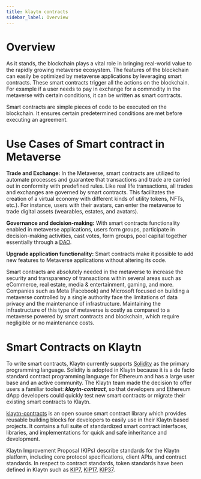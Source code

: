 ```yaml
---
title: klaytn contracts
sidebar_label: Overview
---
```


# Overview <a id="contract overview"></a>
As it stands, the blockchain plays a vital role in bringing real-world value to the rapidly growing metaverse ecosystem. The features of the blockchain can easily be optimized by metaverse applications by leveraging smart contracts. These smart contracts trigger all the actions on the blockchain. For example if a user needs to pay in exchange for a commodity in the metaverse with certain conditions, it can be written as smart contracts.

Smart contracts are simple pieces of code to be executed on the blockchain. It ensures certain predetermined conditions are met before executing an agreement. 

# Use Cases of Smart contract in Metaverse <a id="Usecases of smart contract in Metaverse"></a>

**Trade and Exchange:** In the Metaverse, smart contracts are utilized to automate processes and guarantee that transactions and trade are carried out in conformity with predefined rules. Like real life transactions, all trades and exchanges are governed by smart contracts. This facilitates the creation of a virtual economy with different kinds of utility tokens, NFTs, etc.). For instance, users with their avatars, can enter the metaverse to trade digital assets (wearables, estates, and avatars). 

**Governance and decision-making:** With smart contracts functionality enabled in metaverse applications, users form groups, participate in decision-making activities, cast votes, form groups, pool capital together essentially through a [DAO](https://en.wikipedia.org/wiki/Decentralized_autonomous_organization).

**Upgrade application functionality:** 
Smart contracts make it possible to add new features to Metaverse applications without altering its code.
 
Smart contracts are absolutely needed in the metaverse to increase the security and transparency of transactions within several areas such as eCommerce, real estate, media & entertainment, gaming, and more. Companies such as Meta (Facebook) and Microsoft focused on building a metaverse controlled by a single authority face the limitations of data privacy and the maintenance of infrastructure. Maintaining the infrastructure of this type of metaverse is costly as compared to a metaverse powered by smart contracts and blockchain, which require negligible or no maintenance costs.

# Smart Contracts on Klaytn <a id="Smart contracts on Klaytn"></a>

To write smart contracts, Klaytn currently supports [Solidity](https://github.com/ethereum/solidity) as the primary programming language. Solidity is adopted in Klaytn because it is a de facto standard contract programming language for Ethereum and has a large user base and an active community. The Klaytn team made the decision to offer users a familiar toolset: ***klaytn-contract***, so that developers and Ethereum dApp developers could quickly test new smart contracts or migrate their existing smart contracts to Klaytn.

[klaytn-contracts](https://github.com/klaytn/klaytn-contracts) is an open source smart contract library which provides reusable building blocks for developers to easily use in their Klaytn based projects. It contains a full suite of standardized smart contract interfaces, libraries, and implementations for quick and safe inheritance and development.

Klaytn Improvement Proposal (KIPs) describe standards for the Klaytn platform, including core protocol specifications, client APIs, and contract standards. In respect to contract standards, token standards have been defined in Klaytn such as [KIP7](https://kips.klaytn.foundation/KIPs/kip-7), [KIP17](https://kips.klaytn.foundation/KIPs/kip-17), [KIP37](https://kips.klaytn.foundation/KIPs/kip-37).


